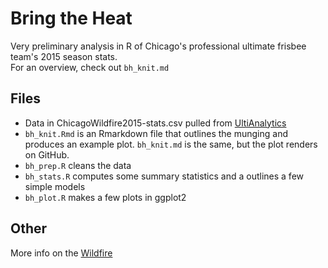 # Bring the Heat

Very preliminary analysis in R of Chicago's professional ultimate frisbee team's 2015 season stats.  
For an overview, check out `bh_knit.md`

## Files
* Data in ChicagoWildfire2015-stats.csv pulled from [UltiAnalytics](http://www.ultianalytics.com/app/#/5671536392404992/players)
* `bh_knit.Rmd` is an Rmarkdown file that outlines the munging and produces an example plot. `bh_knit.md` is the same, but the plot renders on GitHub.
* `bh_prep.R` cleans the data
* `bh_stats.R` computes some summary statistics and a outlines a few simple models
* `bh_plot.R` makes a few plots in ggplot2

## Other
More info on the [Wildfire](http://theaudl.com/teams/wildfire)
